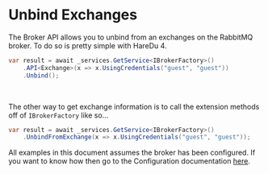 # Unbind Exchanges

The Broker API allows you to unbind from an exchanges on the RabbitMQ broker. To do so is pretty simple with HareDu 4.

```c#
var result = await _services.GetService<IBrokerFactory>()
    .API<Exchange>(x => x.UsingCredentials("guest", "guest"))
    .Unbind();
```
<br>

The other way to get exchange information is to call the extension methods off of ```IBrokerFactory``` like so...

```c#
var result = await _services.GetService<IBrokerFactory>()
    .UnbindFromExchange(x => x.UsingCredentials("guest", "guest"));
```

All examples in this document assumes the broker has been configured. If you want to know how then go to the Configuration documentation [here](https://github.com/ahives/HareDu3/blob/master/docs/configuration.md).

